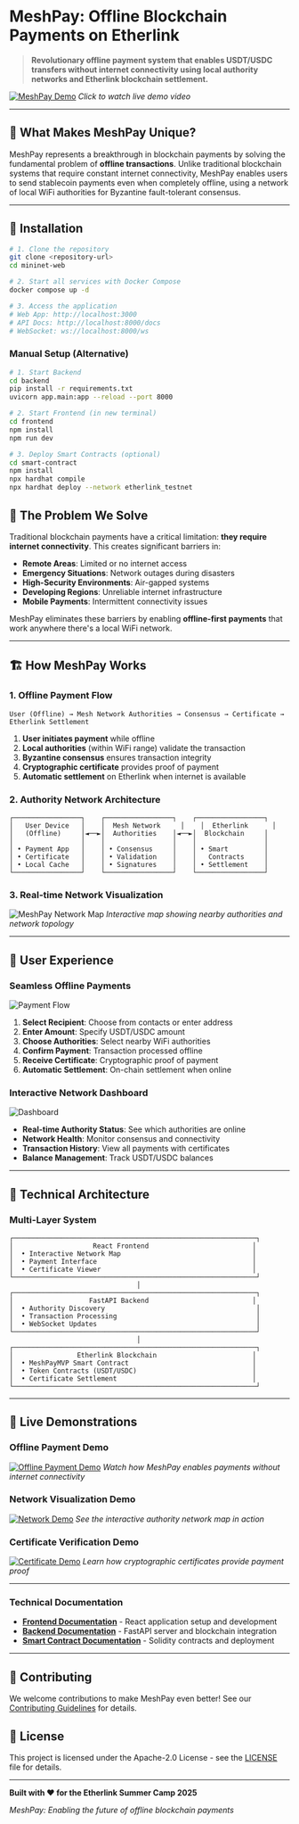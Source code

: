 # MeshPay: Offline Blockchain Payments on Etherlink

> **Revolutionary offline payment system that enables USDT/USDC transfers without internet connectivity using local authority networks and Etherlink blockchain settlement.**

[![MeshPay Demo](assets/meshpay-demo.png)](assets/meshpay-demo.mp4)
*Click to watch live demo video*

---

## 🌟 What Makes MeshPay Unique?

MeshPay represents a breakthrough in blockchain payments by solving the fundamental problem of **offline transactions**. Unlike traditional blockchain systems that require constant internet connectivity, MeshPay enables users to send stablecoin payments even when completely offline, using a network of local WiFi authorities for Byzantine fault-tolerant consensus.

---

## 🔗 Installation

```bash
# 1. Clone the repository
git clone <repository-url>
cd mininet-web

# 2. Start all services with Docker Compose
docker compose up -d

# 3. Access the application
# Web App: http://localhost:3000
# API Docs: http://localhost:8000/docs
# WebSocket: ws://localhost:8000/ws
```

### **Manual Setup (Alternative)**

```bash
# 1. Start Backend
cd backend
pip install -r requirements.txt
uvicorn app.main:app --reload --port 8000

# 2. Start Frontend (in new terminal)
cd frontend
npm install
npm run dev

# 3. Deploy Smart Contracts (optional)
cd smart-contract
npm install
npx hardhat compile
npx hardhat deploy --network etherlink_testnet
```


## 🎯 The Problem We Solve

Traditional blockchain payments have a critical limitation: **they require internet connectivity**. This creates significant barriers in:

- **Remote Areas**: Limited or no internet access
- **Emergency Situations**: Network outages during disasters
- **High-Security Environments**: Air-gapped systems
- **Developing Regions**: Unreliable internet infrastructure
- **Mobile Payments**: Intermittent connectivity issues

MeshPay eliminates these barriers by enabling **offline-first payments** that work anywhere there's a local WiFi network.

---

## 🏗️ How MeshPay Works

### 1. **Offline Payment Flow**
```
User (Offline) → Mesh Network Authorities → Consensus → Certificate → Etherlink Settlement
```

1. **User initiates payment** while offline
2. **Local authorities** (within WiFi range) validate the transaction
3. **Byzantine consensus** ensures transaction integrity
4. **Cryptographic certificate** provides proof of payment
5. **Automatic settlement** on Etherlink when internet is available

### 2. **Authority Network Architecture**
```
┌─────────────────┐    ┌─────────────────┐    ┌─────────────────┐
│   User Device   │    │  Mesh Network     │    │  Etherlink      │
│   (Offline)     │◄──►│  Authorities    │◄──►│  Blockchain     │
│                 │    │                 │    │                 │
│ • Payment App   │    │ • Consensus     │    │ • Smart         │
│ • Certificate   │    │ • Validation    │    │   Contracts     │
│ • Local Cache   │    │ • Signatures    │    │ • Settlement    │
└─────────────────┘    └─────────────────┘    └─────────────────┘
```

### 3. **Real-time Network Visualization**

![MeshPay Network Map](assets/network-map.png)
*Interactive map showing nearby authorities and network topology*

---

## 🎨 User Experience

### **Seamless Offline Payments**

![Payment Flow](assets/payment-flow.png)

1. **Select Recipient**: Choose from contacts or enter address
2. **Enter Amount**: Specify USDT/USDC amount
3. **Choose Authorities**: Select nearby WiFi authorities
4. **Confirm Payment**: Transaction processed offline
5. **Receive Certificate**: Cryptographic proof of payment
6. **Automatic Settlement**: On-chain settlement when online

### **Interactive Network Dashboard**

![Dashboard](assets/dashboard.png)

- **Real-time Authority Status**: See which authorities are online
- **Network Health**: Monitor consensus and connectivity
- **Transaction History**: View all payments with certificates
- **Balance Management**: Track USDT/USDC balances

---

## 🔧 Technical Architecture

### **Multi-Layer System**

```
┌─────────────────────────────────────────────────────────────┐
│                    React Frontend                          │
│  • Interactive Network Map                                 │
│  • Payment Interface                                       │
│  • Certificate Viewer                                      │
└─────────────────────────────────────────────────────────────┘
                                │
┌─────────────────────────────────────────────────────────────┐
│                   FastAPI Backend                          │
│  • Authority Discovery                                      │
│  • Transaction Processing                                   │
│  • WebSocket Updates                                        │
└─────────────────────────────────────────────────────────────┘
                                │
┌─────────────────────────────────────────────────────────────┐
│                Etherlink Blockchain                        │
│  • MeshPayMVP Smart Contract                               │
│  • Token Contracts (USDT/USDC)                             │
│  • Certificate Settlement                                  │
└─────────────────────────────────────────────────────────────┘
```

---

## 🚀 Live Demonstrations

### **Offline Payment Demo**
[![Offline Payment Demo](assets/offline-demo-thumbnail.png)](assets/offline-demo.mp4)
*Watch how MeshPay enables payments without internet connectivity*

### **Network Visualization Demo**
[![Network Demo](assets/network-demo-thumbnail.png)](assets/network-demo.mp4)
*See the interactive authority network map in action*

### **Certificate Verification Demo**
[![Certificate Demo](assets/certificate-demo-thumbnail.png)](assets/certificate-demo.mp4)
*Learn how cryptographic certificates provide payment proof*

---


### **Technical Documentation**
- **[Frontend Documentation](frontend/README.md)** - React application setup and development
- **[Backend Documentation](backend/README.md)** - FastAPI server and blockchain integration
- **[Smart Contract Documentation](smart-contract/README.md)** - Solidity contracts and deployment

---

## 🤝 Contributing

We welcome contributions to make MeshPay even better! See our [Contributing Guidelines](CONTRIBUTING.md) for details.

## 📄 License

This project is licensed under the Apache-2.0 License - see the [LICENSE](LICENSE) file for details.

---

**Built with ❤️ for the Etherlink Summer Camp 2025**

*MeshPay: Enabling the future of offline blockchain payments*
